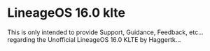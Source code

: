 # LineageOS 16.0 klte
This is only intended to provide Support, Guidance, Feedback, etc... regarding the Unofficial LineageOS 16.0 KLTE by Haggertk... 
